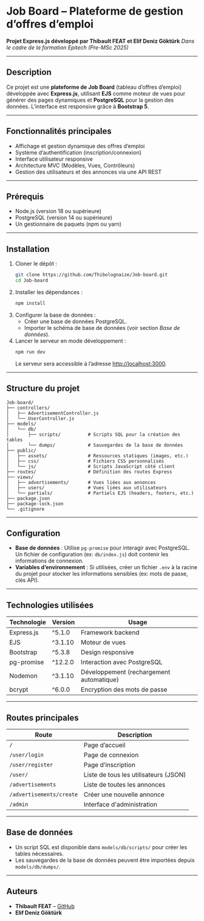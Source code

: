 # Job Board – Plateforme de gestion d’offres d’emploi

**Projet Express.js développé par Thibault FEAT et Elif Deniz Göktürk**
_Dans le cadre de la formation Epitech (Pre-MSc 2025)_

---

## Description

Ce projet est une **plateforme de Job Board** (tableau d’offres d’emploi) développée avec **Express.js**, utilisant **EJS** comme moteur de vues pour générer des pages dynamiques et **PostgreSQL** pour la gestion des données. L’interface est responsive grâce à **Bootstrap 5**.

---

## Fonctionnalités principales

- Affichage et gestion dynamique des offres d’emploi
- Système d’authentification (inscription/connexion)
- Interface utilisateur responsive
- Architecture MVC (Modèles, Vues, Contrôleurs)
- Gestion des utilisateurs et des annonces via une API REST

---

## Prérequis

- Node.js (version 18 ou supérieure)
- PostgreSQL (version 14 ou supérieure)
- Un gestionnaire de paquets (npm ou yarn)

---

## Installation

1. Cloner le dépôt :
   ```bash
   git clone https://github.com/Thibolognaize/Job-board.git
   cd Job-board
   ```
2. Installer les dépendances :
   ```bash
   npm install
   ```
3. Configurer la base de données :
   - Créer une base de données PostgreSQL.
   - Importer le schéma de base de données (voir section _Base de données_).
4. Lancer le serveur en mode développement :
   ```bash
   npm run dev
   ```
   Le serveur sera accessible à l’adresse [http://localhost:3000](http://localhost:3000).

---

## Structure du projet

```
Job-board/
├── controllers/
│   ├── AdvertisementController.js
│   └── UserController.js
├── models/
│   └── db/
│       ├── scripts/          # Scripts SQL pour la création des tables
│       └── dumps/            # Sauvegardes de la base de données
├── public/
│   ├── assets/               # Ressources statiques (images, etc.)
│   ├── css/                  # Fichiers CSS personnalisés
│   └── js/                   # Scripts JavaScript côté client
├── routes/                   # Définition des routes Express
├── views/
│   ├── advertisements/       # Vues liées aux annonces
│   ├── users/                # Vues liées aux utilisateurs
│   └── partials/             # Partiels EJS (headers, footers, etc.)
├── package.json
├── package-lock.json
└── .gitignore
```

---

## Configuration

- **Base de données** : Utilise `pg-promise` pour interagir avec PostgreSQL.
  Un fichier de configuration (ex: `db/index.js`) doit contenir les informations de connexion.
- **Variables d’environnement** : Si utilisées, créer un fichier `.env` à la racine du projet pour stocker les informations sensibles (ex: mots de passe, clés API).

---

## Technologies utilisées

| Technologie | Version | Usage                                    |
| ----------- | ------- | ---------------------------------------- |
| Express.js  | ^5.1.0  | Framework backend                        |
| EJS         | ^3.1.10 | Moteur de vues                           |
| Bootstrap   | ^5.3.8  | Design responsive                        |
| pg-promise  | ^12.2.0 | Interaction avec PostgreSQL              |
| Nodemon     | ^3.1.10 | Développement (rechargement automatique) |
| bcrypt      | ^6.0.0  | Encryption des mots de passe             |

---

## Routes principales

| Route                    | Description                           |
| ------------------------ | ------------------------------------- |
| `/`                      | Page d’accueil                        |
| `/user/login`            | Page de connexion                     |
| `/user/register`         | Page d’inscription                    |
| `/user/`                 | Liste de tous les utilisateurs (JSON) |
| `/advertisements`        | Liste de toutes les annonces          |
| `/advertisements/create` | Créer une nouvelle annonce            |
| `/admin`                 | Interface d'administration            |

---

## Base de données

- Un script SQL est disponible dans `models/db/scripts/` pour créer les tables nécessaires.
- Les sauvegardes de la base de données peuvent être importées depuis `models/db/dumps/`.

---

## Auteurs

- **Thibault FEAT** – [GitHub](https://github.com/Thibolognaize)
- **Elif Deniz Göktürk**
